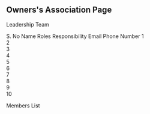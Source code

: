 ## Owners's Association Page

Leadership Team

S. No	Name	Roles	Responsibility	Email	Phone Number
1					
2					
3					
4					
5					
6					
7					
8					
9					
10					




Members List





